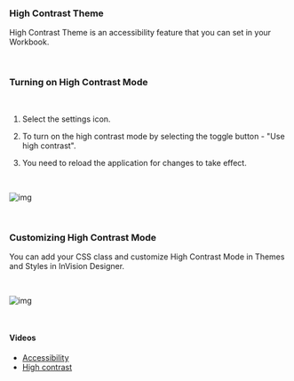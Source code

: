 
### High Contrast Theme

High Contrast Theme is an accessibility feature that you can set in your Workbook.

<br/>

### Turning on High Contrast Mode

<br/>

1. Select the settings icon.

2. To turn on the high contrast mode by selecting the toggle button - "Use high contrast". 

3. You need to reload the application for changes to take effect.

<br/>

![img](https://profitbasedocs.blob.core.windows.net/images/highcontrast.png)

<br/>

### Customizing High Contrast Mode

You can add your CSS class and customize High Contrast Mode in Themes and Styles in InVision Designer.

<br/>

![img](https://profitbasedocs.blob.core.windows.net/images/highcontrast2.png)

<br/>


#### Videos

- [Accessibility](../../videos/accessibility.md)
- [High contrast](https://profitbasedocs.blob.core.windows.net/videos/Accessibiblity%20-%20high%20contrast.mp4)